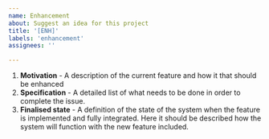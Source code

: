 ```yaml
---
name: Enhancement 
about: Suggest an idea for this project
title: '[ENH]'
labels: 'enhancement'
assignees: ''

---
```



1. **Motivation** - A description of the current feature and how it that should be enhanced 
2. **Specification** - A detailed list of what needs to be done in order to complete the issue. 
3. **Finalised state** - A definition of the state of the system when the feature is implemented and fully integrated. Here it should be described how the system will function with the new feature included.
